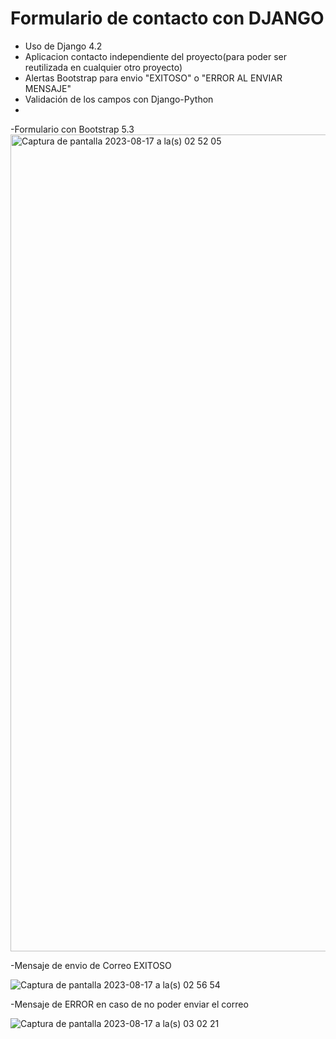 # Formulario de contacto con DJANGO
 - Uso de Django 4.2
 - Aplicacion contacto independiente del proyecto(para poder ser reutilizada en cualquier otro proyecto)
 - Alertas Bootstrap para envio "EXITOSO" o "ERROR AL ENVIAR MENSAJE"
 - Validación de los campos con Django-Python
 - 
-Formulario con Bootstrap 5.3
<img width="1307" alt="Captura de pantalla 2023-08-17 a la(s) 02 52 05" src="https://github.com/JorgeRomeroC/formulario/assets/33013656/46486b66-54a3-40f5-9c97-229f1075faca">

-Mensaje de envio de Correo EXITOSO

![Captura de pantalla 2023-08-17 a la(s) 02 56 54](https://github.com/JorgeRomeroC/formulario/assets/33013656/67ec6d42-c85f-4bef-bc1c-a2e3ba091877)


-Mensaje de ERROR en caso de no poder enviar el correo

![Captura de pantalla 2023-08-17 a la(s) 03 02 21](https://github.com/JorgeRomeroC/formulario/assets/33013656/5ad1f863-9875-4c2a-a765-43833d728476)
